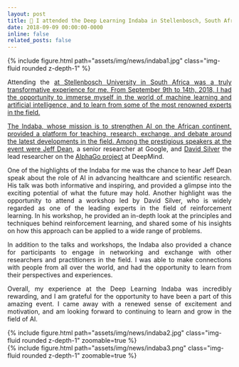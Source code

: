 ```yaml
---
layout: post
title: 🧠 I attended the Deep Learning Indaba in Stellenbosch, South Africa
date: 2018-09-09 00:00:00-0000
inline: false
related_posts: false
---
```


{% include figure.html path="assets/img/news/indaba1.jpg" class="img-fluid rounded z-depth-1" %}
<p align="justify">
Attending the <a href='https://deeplearningindaba.com/2018/'><Deep Learning Indaba/a> at Stellenbosch University in South Africa was a truly transformative experience for me. From September 9th to 14th, 2018, I had the opportunity to immerse myself in the world of machine learning and artificial intelligence, and to learn from some of the most renowned experts in the field.
</p>
<p align="justify">
The Indaba, whose mission is to strengthen AI on the African continent, provided a platform for teaching, research, exchange, and debate around the latest developments in the field. Among the prestigious speakers at the event were <a href='https://research.google/people/jeff/'>Jeff Dean</a>, a senior researcher at Google, and <a href='https://www.davidsilver.uk/'>David Silver</a> the lead researcher on the <a href='https://www.deepmind.com/research/highlighted-research/alphago'>AlphaGo project</a> at DeepMind.
</p>
<p align="justify">
One of the highlights of the Indaba for me was the chance to hear Jeff Dean speak about the role of AI in advancing healthcare and scientific research. His talk was both informative and inspiring, and provided a glimpse into the exciting potential of what the future may hold. Another highlight was the opportunity to attend a workshop led by David Silver, who is widely regarded as one of the leading experts in the field of reinforcement learning. In his workshop, he provided an in-depth look at the principles and techniques behind reinforcement learning, and shared some of his insights on how this approach can be applied to a wide range of problems.
</p>
<p align="justify">
In addition to the talks and workshops, the Indaba also provided a chance for participants to engage in networking and exchange with other researchers and practitioners in the field. I was able to make connections with people from all over the world, and had the opportunity to learn from their perspectives and experiences.
</p>
<p align="justify">
Overall, my experience at the Deep Learning Indaba was incredibly rewarding, and I am grateful for the opportunity to have been a part of this amazing event. I came away with a renewed sense of excitement and motivation, and am looking forward to continuing to learn and grow in the field of AI.
</p>
<div class="row mt-3">
    <div class="col-sm mt-3 mt-md-0">
        {% include figure.html path="assets/img/news/indaba2.jpg" class="img-fluid rounded z-depth-1" zoomable=true %}
    </div>
    <div class="col-sm mt-3 mt-md-0">
        {% include figure.html path="assets/img/news/indaba3.png" class="img-fluid rounded z-depth-1" zoomable=true %}
    </div>
</div>
